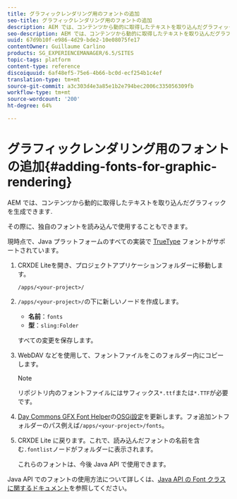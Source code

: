 ```yaml
---
title: グラフィックレンダリング用のフォントの追加
seo-title: グラフィックレンダリング用のフォントの追加
description: AEM では、コンテンツから動的に取得したテキストを取り込んだグラフィックを生成できます
seo-description: AEM では、コンテンツから動的に取得したテキストを取り込んだグラフィックを生成できます
uuid: 67d9b10f-e986-4d29-bde2-10e08075fe17
contentOwner: Guillaume Carlino
products: SG_EXPERIENCEMANAGER/6.5/SITES
topic-tags: platform
content-type: reference
discoiquuid: 6af48ef5-75e6-4b66-bc0d-ecf254b1c4ef
translation-type: tm+mt
source-git-commit: a3c303d4e3a85e1b2e794bec2006c335056309fb
workflow-type: tm+mt
source-wordcount: '200'
ht-degree: 64%

---
```



# グラフィックレンダリング用のフォントの追加{#adding-fonts-for-graphic-rendering}

AEM では、コンテンツから動的に取得したテキストを取り込んだグラフィックを生成できます.

その際に、独自のフォントを読み込んで使用することもできます。

現時点で、Java プラットフォームのすべての実装で [TrueType](https://en.wikipedia.org/wiki/Truetype) フォントがサポートされています。

1. CRXDE Liteを開き、プロジェクトアプリケーションフォルダーに移動します。

   `/apps/<your-project>/`

1. `/apps/<your-project>/`の下に新しいノードを作成します。

   * **名前**：`fonts`
   * **型**：`sling:Folder`

   すべての変更を保存します。

1. WebDAV などを使用して、フォントファイルをこのフォルダー内にコピーします。

   >[!NOTE]
   >
   >リポジトリ内のフォントファイルにはサフィックス`*.ttf`または`*.TTF`が必要です。

1. [Day Commons GFX Font Helper](/help/sites-deploying/osgi-configuration-settings.md)の[OSGi設定](/help/sites-deploying/configuring-osgi.md)を更新します。フォ追加ントフォルダーのパス例えば`/apps/<your-project>/fonts`。

1. CRXDE Lite に戻ります。これで、読み込んだフォントの名前を含む`.fontlist`ノードがフォルダーに表示されます。

   これらのフォントは、今後 Java API で使用できます。

Java API でのフォントの使用方法について詳しくは、[Java API の Font クラスに関するドキュメント](https://download.oracle.com/javase/6/docs/api/java/awt/Font.html)を参照してください。

